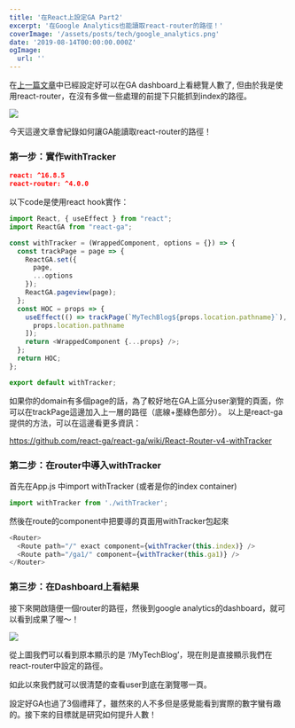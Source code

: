 ```yaml
---
title: '在React上設定GA Part2'
excerpt: '在Google Analytics也能讀取react-router的路徑！'
coverImage: '/assets/posts/tech/google_analytics.png'
date: '2019-08-14T00:00:00.000Z'
ogImage:
  url: ''
---
```


在<a href='/tech/ga1'>上一篇文章</a>中已經設定好可以在GA dashboard上看總覽人數了, 但由於我是使用react-router，在沒有多做一些處理的前提下只能抓到index的路徑。

<img src='/assets/posts/tech/ga2/ga2_1.png'/>

今天這邊文章會紀錄如何讓GA能讀取react-router的路徑！

### 第一步：實作withTracker

```json
react: ^16.8.5
react-router: ^4.0.0
```

以下code是使用react hook實作：

```javascript
import React, { useEffect } from "react";
import ReactGA from "react-ga";

const withTracker = (WrappedComponent, options = {}) => {
  const trackPage = page => {
    ReactGA.set({
      page,
      ...options
    });
    ReactGA.pageview(page);
  };
  const HOC = props => {
    useEffect(() => trackPage(`MyTechBlog${props.location.pathname}`), [
      props.location.pathname
    ]);
    return <WrappedComponent {...props} />;
  };
  return HOC;
};

export default withTracker;
```

如果你的domain有多個page的話，為了較好地在GA上區分user瀏覽的頁面，你可以在trackPage這邊加入上一層的路徑（底線+墨綠色部分）。 以上是react-ga提供的方法，可以在這邊看更多資訊：

<a href='https://github.com/react-ga/react-ga/wiki/React-Router-v4-withTracker' target="_blank">https://github.com/react-ga/react-ga/wiki/React-Router-v4-withTracker</a>

### 第二步：在router中導入withTracker

首先在App.js 中import withTracker (或者是你的index container)

```javascript
import withTracker from './withTracker';
```

然後在route的component中把要導的頁面用withTracker包起來

```javascript
<Router>
  <Route path="/" exact component={withTracker(this.index)} />
  <Route path="/ga1/" component={withTracker(this.ga1)} />
</Router>
```

### 第三步：在Dashboard上看結果

接下來開啟隨便一個router的路徑，然後到google analytics的dashboard，就可以看到成果了喔～！

<img src='/assets/posts/tech/ga2/ga2_2.png'/>

從上圖我們可以看到原本顯示的是 ‘/MyTechBlog’，現在則是直接顯示我們在react-router中設定的路徑。

如此以來我們就可以很清楚的查看user到底在瀏覽哪一頁。

設定好GA也過了3個禮拜了，雖然來的人不多但是感覺能看到實際的數字蠻有趣的。接下來的目標就是研究如何提升人數！
